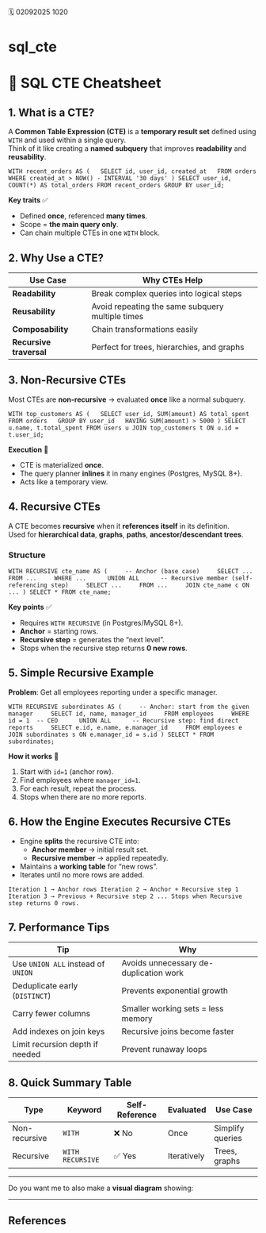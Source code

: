 🗓️ 02092025 1020

# sql_cte

# 📝 SQL CTE Cheatsheet

## **1. What is a CTE?**

A **Common Table Expression (CTE)** is a **temporary result set** defined using `WITH` and used within a single query.  
Think of it like creating a **named subquery** that improves **readability** and **reusability**.

`WITH recent_orders AS (   SELECT id, user_id, created_at   FROM orders   WHERE created_at > NOW() - INTERVAL '30 days' ) SELECT user_id, COUNT(*) AS total_orders FROM recent_orders GROUP BY user_id;`

**Key traits** ✅
- Defined **once**, referenced **many times**.
- Scope = **the main query only**.
- Can chain multiple CTEs in one `WITH` block.

## **2. Why Use a CTE?**

|**Use Case**|**Why CTEs Help**|
|---|---|
|**Readability**|Break complex queries into logical steps|
|**Reusability**|Avoid repeating the same subquery multiple times|
|**Composability**|Chain transformations easily|
|**Recursive traversal**|Perfect for trees, hierarchies, and graphs|
## **3. Non-Recursive CTEs**

Most CTEs are **non-recursive** → evaluated **once** like a normal subquery.

`WITH top_customers AS (   SELECT user_id, SUM(amount) AS total_spent   FROM orders   GROUP BY user_id   HAVING SUM(amount) > 5000 ) SELECT u.name, t.total_spent FROM users u JOIN top_customers t ON u.id = t.user_id;`

**Execution** 🧠
- CTE is materialized **once**.
- The query planner **inlines** it in many engines (Postgres, MySQL 8+).
- Acts like a temporary view.

## **4. Recursive CTEs**

A CTE becomes **recursive** when it **references itself** in its definition.  
Used for **hierarchical data**, **graphs**, **paths**, **ancestor/descendant trees**.

### Structure

`WITH RECURSIVE cte_name AS (     -- Anchor (base case)     SELECT ...     FROM ...     WHERE ...      UNION ALL      -- Recursive member (self-referencing step)     SELECT ...     FROM ...     JOIN cte_name c ON ... ) SELECT * FROM cte_name;`

**Key points** ✅
- Requires `WITH RECURSIVE` (in Postgres/MySQL 8+).
- **Anchor** = starting rows.
- **Recursive step** = generates the “next level”.
- Stops when the recursive step returns **0 new rows**.

## **5. Simple Recursive Example**
**Problem**: Get all employees reporting under a specific manager.

`WITH RECURSIVE subordinates AS (     -- Anchor: start from the given manager     SELECT id, name, manager_id     FROM employees     WHERE id = 1  -- CEO      UNION ALL      -- Recursive step: find direct reports     SELECT e.id, e.name, e.manager_id     FROM employees e     JOIN subordinates s ON e.manager_id = s.id ) SELECT * FROM subordinates;`

**How it works** 🧠
1. Start with `id=1` (anchor row).
2. Find employees where `manager_id=1`.
3. For each result, repeat the process.
4. Stops when there are no more reports.

## **6. How the Engine Executes Recursive CTEs**
- Engine **splits** the recursive CTE into:
    - **Anchor member** → initial result set.
    - **Recursive member** → applied repeatedly.
- Maintains a **working table** for “new rows”.
- Iterates until no more rows are added.

`Iteration 1 → Anchor rows Iteration 2 → Anchor + Recursive step 1 Iteration 3 → Previous + Recursive step 2 ... Stops when Recursive step returns 0 rows.`

## **7. Performance Tips**

|**Tip**|**Why**|
|---|---|
|Use `UNION ALL` instead of `UNION`|Avoids unnecessary de-duplication work|
|Deduplicate early (`DISTINCT`)|Prevents exponential growth|
|Carry fewer columns|Smaller working sets = less memory|
|Add indexes on join keys|Recursive joins become faster|
|Limit recursion depth if needed|Prevent runaway loops|

## **8. Quick Summary Table**

|**Type**|**Keyword**|**Self-Reference**|**Evaluated**|**Use Case**|
|---|---|---|---|---|
|Non-recursive|`WITH`|❌ No|Once|Simplify queries|
|Recursive|`WITH RECURSIVE`|✅ Yes|Iteratively|Trees, graphs|

---

Do you want me to also make a **visual diagram** showing:

---
## References
